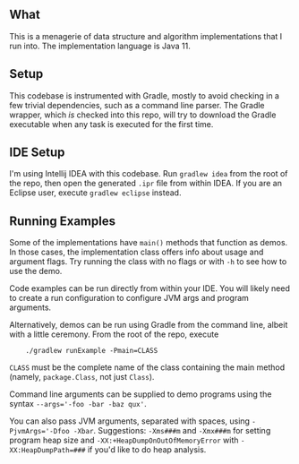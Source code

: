 What
----

This is a menagerie of data structure and algorithm implementations
that I run into. The implementation language is Java 11.

Setup
-----

This codebase is instrumented with Gradle, mostly to avoid checking
in a few trivial dependencies, such as a command line parser. The
Gradle wrapper, which _is_ checked into this repo, will try to
download the Gradle executable when any task is executed for the
first time.

IDE Setup
---------

I'm using Intellij IDEA with this codebase. Run `gradlew idea` from
the root of the repo, then open the generated `.ipr` file from within
IDEA. If you are an Eclipse user, execute `gradlew eclipse` instead.

Running Examples
----------------

Some of the implementations have `main()` methods that function as
demos. In those cases, the implementation class offers info about
usage and argument flags. Try running the class with no flags or
with `-h` to see how to use the demo.

Code examples can be run directly from within your IDE. You will
likely need to create a run configuration to configure JVM args and
program arguments.

Alternatively, demos can be run using Gradle from the command line,
albeit with a little ceremony. From the root of the repo, execute
```shell
    ./gradlew runExample -Pmain=CLASS
```
`CLASS` must be the complete name of the class containing the main
method (namely, `package.Class`, not just `Class`).

Command line arguments can be supplied to demo programs using the
syntax `--args='-foo -bar -baz qux'`.

You can also pass JVM arguments, separated with spaces, using
`-PjvmArgs='-Dfoo -Xbar`. Suggestions: `-Xms###m` and `-Xmx###m` for
setting program heap size and `-XX:+HeapDumpOnOutOfMemoryError` with
`-XX:HeapDumpPath=###` if you'd like to do heap analysis.


